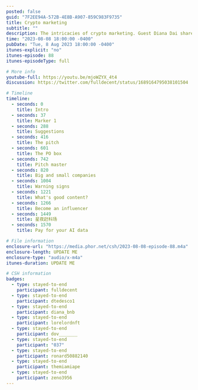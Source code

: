 ```yaml
---
posted: false
guid: "7F2EE94A-572B-4E8B-A907-859C983F9735"
title: Crypto marketing
subtitle: ""
description: The intricacies of crypto marketing. Guest Diana Dai shares her journey from studying journalism to working in prominent crypto platforms, emphasizing the significance of networking at conferences and showcasing genuine passion. She describes her proactive approach to her role at Binance and offers insights into the art of extreme pitching. The episode discusses the different facets of marketing and the distinction between marketing, user growth, and branding. It touches on how NFTs could potentially compensate creators when their work is used in large-scale algorithms and the impending shift towards data monetization. The session concludes with the crypto pitch challenge and discussions on data in the crypto realm. 
time: "2023-08-08 18:00:00 -0400"
pubDate: "Tue, 8 Aug 2023 18:00:00 -0400"
itunes-explicit: "no"
itunes-episode: 88
itunes-episodeType: full

# More info
youtube-full: https://youtu.be/mjoWZYX_4t4
discussion: https://twitter.com/fulldecent/status/1689164795038101504

# Timeline
timeline:
  - seconds: 0
    title: Intro
  - seconds: 37
    title: Marker 1
  - seconds: 288
    title: Suggestions
  - seconds: 416
    title: The pitch
  - seconds: 601
    title: The PO box
  - seconds: 742
    title: Pitch master
  - seconds: 820
    title: Big and small companies
  - seconds: 1004
    title: Warning signs
  - seconds: 1221
    title: What's good content?
  - seconds: 1266
    title: Become an influencer
  - seconds: 1449
    title: 星夜赶科场
  - seconds: 1570
    title: Pay for your AI data

# File information
enclosure-url: "https://media.phor.net/csh/2023-08-08-episode-88.m4a"
enclosure-length: UPDATE ME
enclosure-type: "audio/x-m4a"
itunes-duration: UPDATE ME

# CSH information
badges:
  - type: stayed-to-end
    participant: fulldecent
  - type: stayed-to-end
    participant: dtedesco1
  - type: stayed-to-end
    participant: diana_bnb
  - type: stayed-to-end
    participant: lorelordnft
  - type: stayed-to-end
    participant: dov_______
  - type: stayed-to-end
    participant: "037"
  - type: stayed-to-end
    participant: ronard50882140
  - type: stayed-to-end
    participant: themiamiape
  - type: stayed-to-end
    participant: zeno3956
---
```


